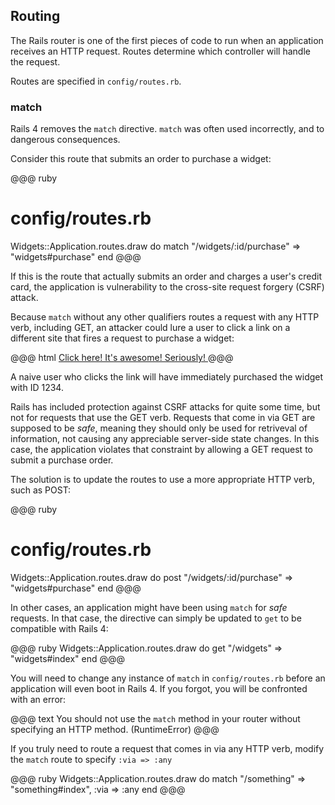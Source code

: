 ## Routing

The Rails router is one of the first pieces of code to run when an application
receives an HTTP request. Routes determine which controller will handle the
request.

Routes are specified in `config/routes.rb`.

### match

Rails 4 removes the `match` directive. `match` was often used incorrectly,
and to dangerous consequences.

Consider this route that submits an order to purchase a widget:

@@@ ruby
# config/routes.rb
Widgets::Application.routes.draw do
  match "/widgets/:id/purchase" => "widgets#purchase"
end
@@@

If this is the route that actually submits an order and charges a user's
credit card, the application is vulnerability to the cross-site request
forgery (CSRF) attack.

Because `match` without any other qualifiers routes a request with any HTTP
verb, including GET, an attacker could lure a user to click a link on a
different site that fires a request to purchase a widget:

@@@ html
<a href="http://example.com/widgets/1234/purchase">
  Click here! It's awesome! Seriously!
</a>
@@@

A naive user who clicks the link will have immediately purchased the widget
with ID 1234.

Rails has included protection against CSRF attacks for quite some time, but not
for requests that use the GET verb. Requests that come in via GET are supposed
to be *safe*, meaning they should only be used for retriveval of information,
not causing any appreciable server-side state changes. In this case, the
application violates that constraint by allowing a GET request to submit a
purchase order.

The solution is to update the routes to use a more appropriate HTTP verb, such
as POST:

@@@ ruby
# config/routes.rb
Widgets::Application.routes.draw do
  post "/widgets/:id/purchase" => "widgets#purchase"
end
@@@

In other cases, an application might have been using `match` for *safe*
requests. In that case, the directive can simply be updated to `get` to be
compatible with Rails 4:

@@@ ruby
Widgets::Application.routes.draw do
  get "/widgets" => "widgets#index"
end
@@@

You will need to change any instance of `match` in `config/routes.rb` before
an application will even boot in Rails 4. If you forgot, you will be confronted
with an error:

@@@ text
You should not use the `match` method in your router without specifying an HTTP
method. (RuntimeError)
@@@

If you truly need to route a request that comes in via any HTTP verb, modify
the `match` route to specify `:via => :any`

@@@ ruby
Widgets::Application.routes.draw do
  match "/something" => "something#index", :via => :any
end
@@@

